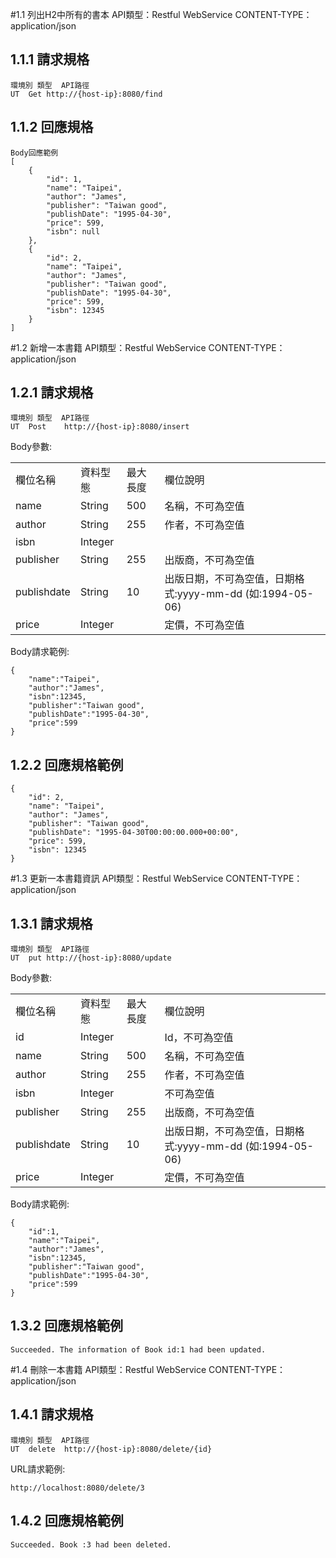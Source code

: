#1.1 列出H2中所有的書本
	API類型：Restful WebService
	CONTENT-TYPE：application/json
## 1.1.1	請求規格
	環境別	類型	API路徑
	UT	Get	http://{host-ip}:8080/find
## 1.1.2	回應規格
	Body回應範例
	[
	    {
	        "id": 1,
	        "name": "Taipei",
	        "author": "James",
	        "publisher": "Taiwan good",
	        "publishDate": "1995-04-30",
	        "price": 599,
	        "isbn": null
	    },
	    {
	        "id": 2,
	        "name": "Taipei",
	        "author": "James",
	        "publisher": "Taiwan good",
	        "publishDate": "1995-04-30",
	        "price": 599,
	        "isbn": 12345
	    }
	]

#1.2 新增一本書籍
	API類型：Restful WebService
	CONTENT-TYPE：application/json
## 1.2.1 請求規格
	環境別	類型	API路徑
	UT	Post	http://{host-ip}:8080/insert

Body參數:

<table>
  <tr><td>欄位名稱</td><td>資料型態</td><td>最大長度</td><td>欄位說明</td></tr>
  <tr><td>name</td><td>String</td><td>500</td><td>名稱，不可為空值</td></tr>
  <tr><td>author</td><td>String</td><td>255</td><td>作者，不可為空值</td></tr>
  <tr><td>isbn</td><td>Integer</td><td></td><td></td></tr>
  <tr><td>publisher</td><td>String</td><td>255</td><td>出版商，不可為空值</td></tr>
  <tr><td>publishdate</td><td>String</td><td>10</td><td>出版日期，不可為空值，日期格式:yyyy-mm-dd (如:1994-05-06)</td></tr>
  <tr><td>price</td><td>Integer</td><td></td><td>定價，不可為空值</td></tr>
</table>

Body請求範例:

	{
	    "name":"Taipei",
	    "author":"James",
	    "isbn":12345,
	    "publisher":"Taiwan good",
	    "publishDate":"1995-04-30",
	    "price":599
	}


## 1.2.2	回應規格範例		
	{
	    "id": 2,
	    "name": "Taipei",
	    "author": "James",
	    "publisher": "Taiwan good",
	    "publishDate": "1995-04-30T00:00:00.000+00:00",
	    "price": 599,
	    "isbn": 12345
	}
	
#1.3 更新一本書籍資訊
	API類型：Restful WebService
	CONTENT-TYPE：application/json
## 1.3.1 請求規格
	環境別	類型	API路徑
	UT	put	http://{host-ip}:8080/update
Body參數:

<table>
  <tr><td>欄位名稱</td><td>資料型態</td><td>最大長度</td><td>欄位說明</td></tr>
  <tr><td>id</td><td>Integer</td><td></td><td>Id，不可為空值</td></tr>
  <tr><td>name</td><td>String</td><td>500</td><td>名稱，不可為空值</td></tr>
  <tr><td>author</td><td>String</td><td>255</td><td>作者，不可為空值</td></tr>
  <tr><td>isbn</td><td>Integer</td><td></td><td>不可為空值</td></tr>
  <tr><td>publisher</td><td>String</td><td>255</td><td>出版商，不可為空值</td></tr>
  <tr><td>publishdate</td><td>String</td><td>10</td><td>出版日期，不可為空值，日期格式:yyyy-mm-dd (如:1994-05-06)</td></tr>
  <tr><td>price</td><td>Integer</td><td></td><td>定價，不可為空值</td></tr>
</table>

Body請求範例:

	{
	    "id":1,
	    "name":"Taipei",
	    "author":"James",
	    "isbn":12345,
	    "publisher":"Taiwan good",
	    "publishDate":"1995-04-30",
	    "price":599
	}


## 1.3.2	回應規格範例		

	Succeeded. The information of Book id:1 had been updated. 
#1.4 刪除一本書籍
	API類型：Restful WebService
	CONTENT-TYPE：application/json
## 1.4.1 請求規格
	環境別	類型	API路徑
	UT	delete	http://{host-ip}:8080/delete/{id}

URL請求範例:
	
	http://localhost:8080/delete/3


## 1.4.2	回應規格範例		

	Succeeded. Book :3 had been deleted. 
	